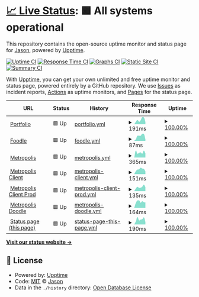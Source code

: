 # [📈 Live Status](https://status.jasoncameron.dev): <!--live status--> **🟩 All systems operational**

This repository contains the open-source uptime monitor and status page for [Jason](https://jasoncameron.dev), powered by [Upptime](https://github.com/upptime/upptime).

[![Uptime CI](https://github.com/JasonLovesDoggo/status/workflows/Uptime%20CI/badge.svg)](https://github.com/JasonLovesDoggo/status/actions?query=workflow%3A%22Uptime+CI%22)
[![Response Time CI](https://github.com/JasonLovesDoggo/status/workflows/Response%20Time%20CI/badge.svg)](https://github.com/JasonLovesDoggo/status/actions?query=workflow%3A%22Response+Time+CI%22)
[![Graphs CI](https://github.com/JasonLovesDoggo/status/workflows/Graphs%20CI/badge.svg)](https://github.com/JasonLovesDoggo/status/actions?query=workflow%3A%22Graphs+CI%22)
[![Static Site CI](https://github.com/JasonLovesDoggo/status/workflows/Static%20Site%20CI/badge.svg)](https://github.com/JasonLovesDoggo/status/actions?query=workflow%3A%22Static+Site+CI%22)
[![Summary CI](https://github.com/JasonLovesDoggo/status/workflows/Summary%20CI/badge.svg)](https://github.com/JasonLovesDoggo/status/actions?query=workflow%3A%22Summary+CI%22)

With [Upptime](https://upptime.js.org), you can get your own unlimited and free uptime monitor and status page, powered entirely by a GitHub repository. We use [Issues](https://github.com/JasonLovesDoggo/status/issues) as incident reports, [Actions](https://github.com/JasonLovesDoggo/status/actions) as uptime monitors, and [Pages](https://status.jasoncameron.dev) for the status page.

<!--start: status pages-->
<!-- This summary is generated by Upptime (https://github.com/upptime/upptime) -->
<!-- Do not edit this manually, your changes will be overwritten -->
<!-- prettier-ignore -->
| URL | Status | History | Response Time | Uptime |
| --- | ------ | ------- | ------------- | ------ |
| <img alt="" src="https://icons.duckduckgo.com/ip3/jasoncameron.dev.ico" height="13"> [Portfolio](https://jasoncameron.dev) | 🟩 Up | [portfolio.yml](https://github.com/JasonLovesDoggo/status/commits/HEAD/history/portfolio.yml) | <details><summary><img alt="Response time graph" src="./graphs/portfolio/response-time-week.png" height="20"> 191ms</summary><br><a href="https://status.jasoncameron.dev/history/portfolio"><img alt="Response time 154" src="https://img.shields.io/endpoint?url=https%3A%2F%2Fraw.githubusercontent.com%2FJasonLovesDoggo%2Fstatus%2FHEAD%2Fapi%2Fportfolio%2Fresponse-time.json"></a><br><a href="https://status.jasoncameron.dev/history/portfolio"><img alt="24-hour response time 115" src="https://img.shields.io/endpoint?url=https%3A%2F%2Fraw.githubusercontent.com%2FJasonLovesDoggo%2Fstatus%2FHEAD%2Fapi%2Fportfolio%2Fresponse-time-day.json"></a><br><a href="https://status.jasoncameron.dev/history/portfolio"><img alt="7-day response time 191" src="https://img.shields.io/endpoint?url=https%3A%2F%2Fraw.githubusercontent.com%2FJasonLovesDoggo%2Fstatus%2FHEAD%2Fapi%2Fportfolio%2Fresponse-time-week.json"></a><br><a href="https://status.jasoncameron.dev/history/portfolio"><img alt="30-day response time 154" src="https://img.shields.io/endpoint?url=https%3A%2F%2Fraw.githubusercontent.com%2FJasonLovesDoggo%2Fstatus%2FHEAD%2Fapi%2Fportfolio%2Fresponse-time-month.json"></a><br><a href="https://status.jasoncameron.dev/history/portfolio"><img alt="1-year response time 154" src="https://img.shields.io/endpoint?url=https%3A%2F%2Fraw.githubusercontent.com%2FJasonLovesDoggo%2Fstatus%2FHEAD%2Fapi%2Fportfolio%2Fresponse-time-year.json"></a></details> | <details><summary><a href="https://status.jasoncameron.dev/history/portfolio">100.00%</a></summary><a href="https://status.jasoncameron.dev/history/portfolio"><img alt="All-time uptime 100.00%" src="https://img.shields.io/endpoint?url=https%3A%2F%2Fraw.githubusercontent.com%2FJasonLovesDoggo%2Fstatus%2FHEAD%2Fapi%2Fportfolio%2Fuptime.json"></a><br><a href="https://status.jasoncameron.dev/history/portfolio"><img alt="24-hour uptime 100.00%" src="https://img.shields.io/endpoint?url=https%3A%2F%2Fraw.githubusercontent.com%2FJasonLovesDoggo%2Fstatus%2FHEAD%2Fapi%2Fportfolio%2Fuptime-day.json"></a><br><a href="https://status.jasoncameron.dev/history/portfolio"><img alt="7-day uptime 100.00%" src="https://img.shields.io/endpoint?url=https%3A%2F%2Fraw.githubusercontent.com%2FJasonLovesDoggo%2Fstatus%2FHEAD%2Fapi%2Fportfolio%2Fuptime-week.json"></a><br><a href="https://status.jasoncameron.dev/history/portfolio"><img alt="30-day uptime 100.00%" src="https://img.shields.io/endpoint?url=https%3A%2F%2Fraw.githubusercontent.com%2FJasonLovesDoggo%2Fstatus%2FHEAD%2Fapi%2Fportfolio%2Fuptime-month.json"></a><br><a href="https://status.jasoncameron.dev/history/portfolio"><img alt="1-year uptime 100.00%" src="https://img.shields.io/endpoint?url=https%3A%2F%2Fraw.githubusercontent.com%2FJasonLovesDoggo%2Fstatus%2FHEAD%2Fapi%2Fportfolio%2Fuptime-year.json"></a></details>
| <img alt="" src="https://icons.duckduckgo.com/ip3/jasoncameron.dev.ico" height="13"> [Foodle](https://jasoncameron.dev/foodle/) | 🟩 Up | [foodle.yml](https://github.com/JasonLovesDoggo/status/commits/HEAD/history/foodle.yml) | <details><summary><img alt="Response time graph" src="./graphs/foodle/response-time-week.png" height="20"> 87ms</summary><br><a href="https://status.jasoncameron.dev/history/foodle"><img alt="Response time 56" src="https://img.shields.io/endpoint?url=https%3A%2F%2Fraw.githubusercontent.com%2FJasonLovesDoggo%2Fstatus%2FHEAD%2Fapi%2Ffoodle%2Fresponse-time.json"></a><br><a href="https://status.jasoncameron.dev/history/foodle"><img alt="24-hour response time 40" src="https://img.shields.io/endpoint?url=https%3A%2F%2Fraw.githubusercontent.com%2FJasonLovesDoggo%2Fstatus%2FHEAD%2Fapi%2Ffoodle%2Fresponse-time-day.json"></a><br><a href="https://status.jasoncameron.dev/history/foodle"><img alt="7-day response time 87" src="https://img.shields.io/endpoint?url=https%3A%2F%2Fraw.githubusercontent.com%2FJasonLovesDoggo%2Fstatus%2FHEAD%2Fapi%2Ffoodle%2Fresponse-time-week.json"></a><br><a href="https://status.jasoncameron.dev/history/foodle"><img alt="30-day response time 58" src="https://img.shields.io/endpoint?url=https%3A%2F%2Fraw.githubusercontent.com%2FJasonLovesDoggo%2Fstatus%2FHEAD%2Fapi%2Ffoodle%2Fresponse-time-month.json"></a><br><a href="https://status.jasoncameron.dev/history/foodle"><img alt="1-year response time 56" src="https://img.shields.io/endpoint?url=https%3A%2F%2Fraw.githubusercontent.com%2FJasonLovesDoggo%2Fstatus%2FHEAD%2Fapi%2Ffoodle%2Fresponse-time-year.json"></a></details> | <details><summary><a href="https://status.jasoncameron.dev/history/foodle">100.00%</a></summary><a href="https://status.jasoncameron.dev/history/foodle"><img alt="All-time uptime 100.00%" src="https://img.shields.io/endpoint?url=https%3A%2F%2Fraw.githubusercontent.com%2FJasonLovesDoggo%2Fstatus%2FHEAD%2Fapi%2Ffoodle%2Fuptime.json"></a><br><a href="https://status.jasoncameron.dev/history/foodle"><img alt="24-hour uptime 100.00%" src="https://img.shields.io/endpoint?url=https%3A%2F%2Fraw.githubusercontent.com%2FJasonLovesDoggo%2Fstatus%2FHEAD%2Fapi%2Ffoodle%2Fuptime-day.json"></a><br><a href="https://status.jasoncameron.dev/history/foodle"><img alt="7-day uptime 100.00%" src="https://img.shields.io/endpoint?url=https%3A%2F%2Fraw.githubusercontent.com%2FJasonLovesDoggo%2Fstatus%2FHEAD%2Fapi%2Ffoodle%2Fuptime-week.json"></a><br><a href="https://status.jasoncameron.dev/history/foodle"><img alt="30-day uptime 100.00%" src="https://img.shields.io/endpoint?url=https%3A%2F%2Fraw.githubusercontent.com%2FJasonLovesDoggo%2Fstatus%2FHEAD%2Fapi%2Ffoodle%2Fuptime-month.json"></a><br><a href="https://status.jasoncameron.dev/history/foodle"><img alt="1-year uptime 100.00%" src="https://img.shields.io/endpoint?url=https%3A%2F%2Fraw.githubusercontent.com%2FJasonLovesDoggo%2Fstatus%2FHEAD%2Fapi%2Ffoodle%2Fuptime-year.json"></a></details>
| <img alt="" src="https://icons.duckduckgo.com/ip3/maclyonsden.com.ico" height="13"> [Metropolis](https://maclyonsden.com) | 🟩 Up | [metropolis.yml](https://github.com/JasonLovesDoggo/status/commits/HEAD/history/metropolis.yml) | <details><summary><img alt="Response time graph" src="./graphs/metropolis/response-time-week.png" height="20"> 365ms</summary><br><a href="https://status.jasoncameron.dev/history/metropolis"><img alt="Response time 335" src="https://img.shields.io/endpoint?url=https%3A%2F%2Fraw.githubusercontent.com%2FJasonLovesDoggo%2Fstatus%2FHEAD%2Fapi%2Fmetropolis%2Fresponse-time.json"></a><br><a href="https://status.jasoncameron.dev/history/metropolis"><img alt="24-hour response time 316" src="https://img.shields.io/endpoint?url=https%3A%2F%2Fraw.githubusercontent.com%2FJasonLovesDoggo%2Fstatus%2FHEAD%2Fapi%2Fmetropolis%2Fresponse-time-day.json"></a><br><a href="https://status.jasoncameron.dev/history/metropolis"><img alt="7-day response time 365" src="https://img.shields.io/endpoint?url=https%3A%2F%2Fraw.githubusercontent.com%2FJasonLovesDoggo%2Fstatus%2FHEAD%2Fapi%2Fmetropolis%2Fresponse-time-week.json"></a><br><a href="https://status.jasoncameron.dev/history/metropolis"><img alt="30-day response time 516" src="https://img.shields.io/endpoint?url=https%3A%2F%2Fraw.githubusercontent.com%2FJasonLovesDoggo%2Fstatus%2FHEAD%2Fapi%2Fmetropolis%2Fresponse-time-month.json"></a><br><a href="https://status.jasoncameron.dev/history/metropolis"><img alt="1-year response time 335" src="https://img.shields.io/endpoint?url=https%3A%2F%2Fraw.githubusercontent.com%2FJasonLovesDoggo%2Fstatus%2FHEAD%2Fapi%2Fmetropolis%2Fresponse-time-year.json"></a></details> | <details><summary><a href="https://status.jasoncameron.dev/history/metropolis">100.00%</a></summary><a href="https://status.jasoncameron.dev/history/metropolis"><img alt="All-time uptime 99.53%" src="https://img.shields.io/endpoint?url=https%3A%2F%2Fraw.githubusercontent.com%2FJasonLovesDoggo%2Fstatus%2FHEAD%2Fapi%2Fmetropolis%2Fuptime.json"></a><br><a href="https://status.jasoncameron.dev/history/metropolis"><img alt="24-hour uptime 100.00%" src="https://img.shields.io/endpoint?url=https%3A%2F%2Fraw.githubusercontent.com%2FJasonLovesDoggo%2Fstatus%2FHEAD%2Fapi%2Fmetropolis%2Fuptime-day.json"></a><br><a href="https://status.jasoncameron.dev/history/metropolis"><img alt="7-day uptime 100.00%" src="https://img.shields.io/endpoint?url=https%3A%2F%2Fraw.githubusercontent.com%2FJasonLovesDoggo%2Fstatus%2FHEAD%2Fapi%2Fmetropolis%2Fuptime-week.json"></a><br><a href="https://status.jasoncameron.dev/history/metropolis"><img alt="30-day uptime 100.00%" src="https://img.shields.io/endpoint?url=https%3A%2F%2Fraw.githubusercontent.com%2FJasonLovesDoggo%2Fstatus%2FHEAD%2Fapi%2Fmetropolis%2Fuptime-month.json"></a><br><a href="https://status.jasoncameron.dev/history/metropolis"><img alt="1-year uptime 99.53%" src="https://img.shields.io/endpoint?url=https%3A%2F%2Fraw.githubusercontent.com%2FJasonLovesDoggo%2Fstatus%2FHEAD%2Fapi%2Fmetropolis%2Fuptime-year.json"></a></details>
| <img alt="" src="https://icons.duckduckgo.com/ip3/client.maclyonsden.com.ico" height="13"> [Metropolis Client](https://client.maclyonsden.com/) | 🟩 Up | [metropolis-client.yml](https://github.com/JasonLovesDoggo/status/commits/HEAD/history/metropolis-client.yml) | <details><summary><img alt="Response time graph" src="./graphs/metropolis-client/response-time-week.png" height="20"> 151ms</summary><br><a href="https://status.jasoncameron.dev/history/metropolis-client"><img alt="Response time 130" src="https://img.shields.io/endpoint?url=https%3A%2F%2Fraw.githubusercontent.com%2FJasonLovesDoggo%2Fstatus%2FHEAD%2Fapi%2Fmetropolis-client%2Fresponse-time.json"></a><br><a href="https://status.jasoncameron.dev/history/metropolis-client"><img alt="24-hour response time 78" src="https://img.shields.io/endpoint?url=https%3A%2F%2Fraw.githubusercontent.com%2FJasonLovesDoggo%2Fstatus%2FHEAD%2Fapi%2Fmetropolis-client%2Fresponse-time-day.json"></a><br><a href="https://status.jasoncameron.dev/history/metropolis-client"><img alt="7-day response time 151" src="https://img.shields.io/endpoint?url=https%3A%2F%2Fraw.githubusercontent.com%2FJasonLovesDoggo%2Fstatus%2FHEAD%2Fapi%2Fmetropolis-client%2Fresponse-time-week.json"></a><br><a href="https://status.jasoncameron.dev/history/metropolis-client"><img alt="30-day response time 145" src="https://img.shields.io/endpoint?url=https%3A%2F%2Fraw.githubusercontent.com%2FJasonLovesDoggo%2Fstatus%2FHEAD%2Fapi%2Fmetropolis-client%2Fresponse-time-month.json"></a><br><a href="https://status.jasoncameron.dev/history/metropolis-client"><img alt="1-year response time 130" src="https://img.shields.io/endpoint?url=https%3A%2F%2Fraw.githubusercontent.com%2FJasonLovesDoggo%2Fstatus%2FHEAD%2Fapi%2Fmetropolis-client%2Fresponse-time-year.json"></a></details> | <details><summary><a href="https://status.jasoncameron.dev/history/metropolis-client">100.00%</a></summary><a href="https://status.jasoncameron.dev/history/metropolis-client"><img alt="All-time uptime 87.15%" src="https://img.shields.io/endpoint?url=https%3A%2F%2Fraw.githubusercontent.com%2FJasonLovesDoggo%2Fstatus%2FHEAD%2Fapi%2Fmetropolis-client%2Fuptime.json"></a><br><a href="https://status.jasoncameron.dev/history/metropolis-client"><img alt="24-hour uptime 100.00%" src="https://img.shields.io/endpoint?url=https%3A%2F%2Fraw.githubusercontent.com%2FJasonLovesDoggo%2Fstatus%2FHEAD%2Fapi%2Fmetropolis-client%2Fuptime-day.json"></a><br><a href="https://status.jasoncameron.dev/history/metropolis-client"><img alt="7-day uptime 100.00%" src="https://img.shields.io/endpoint?url=https%3A%2F%2Fraw.githubusercontent.com%2FJasonLovesDoggo%2Fstatus%2FHEAD%2Fapi%2Fmetropolis-client%2Fuptime-week.json"></a><br><a href="https://status.jasoncameron.dev/history/metropolis-client"><img alt="30-day uptime 86.05%" src="https://img.shields.io/endpoint?url=https%3A%2F%2Fraw.githubusercontent.com%2FJasonLovesDoggo%2Fstatus%2FHEAD%2Fapi%2Fmetropolis-client%2Fuptime-month.json"></a><br><a href="https://status.jasoncameron.dev/history/metropolis-client"><img alt="1-year uptime 87.15%" src="https://img.shields.io/endpoint?url=https%3A%2F%2Fraw.githubusercontent.com%2FJasonLovesDoggo%2Fstatus%2FHEAD%2Fapi%2Fmetropolis-client%2Fuptime-year.json"></a></details>
| <img alt="" src="https://icons.duckduckgo.com/ip3/client-mock.maclyonsden.com.ico" height="13"> [Metropolis Client Prod](https://client-mock.maclyonsden.com/) | 🟩 Up | [metropolis-client-prod.yml](https://github.com/JasonLovesDoggo/status/commits/HEAD/history/metropolis-client-prod.yml) | <details><summary><img alt="Response time graph" src="./graphs/metropolis-client-prod/response-time-week.png" height="20"> 135ms</summary><br><a href="https://status.jasoncameron.dev/history/metropolis-client-prod"><img alt="Response time 165" src="https://img.shields.io/endpoint?url=https%3A%2F%2Fraw.githubusercontent.com%2FJasonLovesDoggo%2Fstatus%2FHEAD%2Fapi%2Fmetropolis-client-prod%2Fresponse-time.json"></a><br><a href="https://status.jasoncameron.dev/history/metropolis-client-prod"><img alt="24-hour response time 87" src="https://img.shields.io/endpoint?url=https%3A%2F%2Fraw.githubusercontent.com%2FJasonLovesDoggo%2Fstatus%2FHEAD%2Fapi%2Fmetropolis-client-prod%2Fresponse-time-day.json"></a><br><a href="https://status.jasoncameron.dev/history/metropolis-client-prod"><img alt="7-day response time 135" src="https://img.shields.io/endpoint?url=https%3A%2F%2Fraw.githubusercontent.com%2FJasonLovesDoggo%2Fstatus%2FHEAD%2Fapi%2Fmetropolis-client-prod%2Fresponse-time-week.json"></a><br><a href="https://status.jasoncameron.dev/history/metropolis-client-prod"><img alt="30-day response time 134" src="https://img.shields.io/endpoint?url=https%3A%2F%2Fraw.githubusercontent.com%2FJasonLovesDoggo%2Fstatus%2FHEAD%2Fapi%2Fmetropolis-client-prod%2Fresponse-time-month.json"></a><br><a href="https://status.jasoncameron.dev/history/metropolis-client-prod"><img alt="1-year response time 165" src="https://img.shields.io/endpoint?url=https%3A%2F%2Fraw.githubusercontent.com%2FJasonLovesDoggo%2Fstatus%2FHEAD%2Fapi%2Fmetropolis-client-prod%2Fresponse-time-year.json"></a></details> | <details><summary><a href="https://status.jasoncameron.dev/history/metropolis-client-prod">100.00%</a></summary><a href="https://status.jasoncameron.dev/history/metropolis-client-prod"><img alt="All-time uptime 99.99%" src="https://img.shields.io/endpoint?url=https%3A%2F%2Fraw.githubusercontent.com%2FJasonLovesDoggo%2Fstatus%2FHEAD%2Fapi%2Fmetropolis-client-prod%2Fuptime.json"></a><br><a href="https://status.jasoncameron.dev/history/metropolis-client-prod"><img alt="24-hour uptime 100.00%" src="https://img.shields.io/endpoint?url=https%3A%2F%2Fraw.githubusercontent.com%2FJasonLovesDoggo%2Fstatus%2FHEAD%2Fapi%2Fmetropolis-client-prod%2Fuptime-day.json"></a><br><a href="https://status.jasoncameron.dev/history/metropolis-client-prod"><img alt="7-day uptime 100.00%" src="https://img.shields.io/endpoint?url=https%3A%2F%2Fraw.githubusercontent.com%2FJasonLovesDoggo%2Fstatus%2FHEAD%2Fapi%2Fmetropolis-client-prod%2Fuptime-week.json"></a><br><a href="https://status.jasoncameron.dev/history/metropolis-client-prod"><img alt="30-day uptime 100.00%" src="https://img.shields.io/endpoint?url=https%3A%2F%2Fraw.githubusercontent.com%2FJasonLovesDoggo%2Fstatus%2FHEAD%2Fapi%2Fmetropolis-client-prod%2Fuptime-month.json"></a><br><a href="https://status.jasoncameron.dev/history/metropolis-client-prod"><img alt="1-year uptime 99.99%" src="https://img.shields.io/endpoint?url=https%3A%2F%2Fraw.githubusercontent.com%2FJasonLovesDoggo%2Fstatus%2FHEAD%2Fapi%2Fmetropolis-client-prod%2Fuptime-year.json"></a></details>
| <img alt="" src="https://icons.duckduckgo.com/ip3/doodle.maclyonsden.com.ico" height="13"> [Metropolis Doodle](https://doodle.maclyonsden.com/) | 🟩 Up | [metropolis-doodle.yml](https://github.com/JasonLovesDoggo/status/commits/HEAD/history/metropolis-doodle.yml) | <details><summary><img alt="Response time graph" src="./graphs/metropolis-doodle/response-time-week.png" height="20"> 164ms</summary><br><a href="https://status.jasoncameron.dev/history/metropolis-doodle"><img alt="Response time 137" src="https://img.shields.io/endpoint?url=https%3A%2F%2Fraw.githubusercontent.com%2FJasonLovesDoggo%2Fstatus%2FHEAD%2Fapi%2Fmetropolis-doodle%2Fresponse-time.json"></a><br><a href="https://status.jasoncameron.dev/history/metropolis-doodle"><img alt="24-hour response time 147" src="https://img.shields.io/endpoint?url=https%3A%2F%2Fraw.githubusercontent.com%2FJasonLovesDoggo%2Fstatus%2FHEAD%2Fapi%2Fmetropolis-doodle%2Fresponse-time-day.json"></a><br><a href="https://status.jasoncameron.dev/history/metropolis-doodle"><img alt="7-day response time 164" src="https://img.shields.io/endpoint?url=https%3A%2F%2Fraw.githubusercontent.com%2FJasonLovesDoggo%2Fstatus%2FHEAD%2Fapi%2Fmetropolis-doodle%2Fresponse-time-week.json"></a><br><a href="https://status.jasoncameron.dev/history/metropolis-doodle"><img alt="30-day response time 134" src="https://img.shields.io/endpoint?url=https%3A%2F%2Fraw.githubusercontent.com%2FJasonLovesDoggo%2Fstatus%2FHEAD%2Fapi%2Fmetropolis-doodle%2Fresponse-time-month.json"></a><br><a href="https://status.jasoncameron.dev/history/metropolis-doodle"><img alt="1-year response time 137" src="https://img.shields.io/endpoint?url=https%3A%2F%2Fraw.githubusercontent.com%2FJasonLovesDoggo%2Fstatus%2FHEAD%2Fapi%2Fmetropolis-doodle%2Fresponse-time-year.json"></a></details> | <details><summary><a href="https://status.jasoncameron.dev/history/metropolis-doodle">100.00%</a></summary><a href="https://status.jasoncameron.dev/history/metropolis-doodle"><img alt="All-time uptime 94.03%" src="https://img.shields.io/endpoint?url=https%3A%2F%2Fraw.githubusercontent.com%2FJasonLovesDoggo%2Fstatus%2FHEAD%2Fapi%2Fmetropolis-doodle%2Fuptime.json"></a><br><a href="https://status.jasoncameron.dev/history/metropolis-doodle"><img alt="24-hour uptime 100.00%" src="https://img.shields.io/endpoint?url=https%3A%2F%2Fraw.githubusercontent.com%2FJasonLovesDoggo%2Fstatus%2FHEAD%2Fapi%2Fmetropolis-doodle%2Fuptime-day.json"></a><br><a href="https://status.jasoncameron.dev/history/metropolis-doodle"><img alt="7-day uptime 100.00%" src="https://img.shields.io/endpoint?url=https%3A%2F%2Fraw.githubusercontent.com%2FJasonLovesDoggo%2Fstatus%2FHEAD%2Fapi%2Fmetropolis-doodle%2Fuptime-week.json"></a><br><a href="https://status.jasoncameron.dev/history/metropolis-doodle"><img alt="30-day uptime 100.00%" src="https://img.shields.io/endpoint?url=https%3A%2F%2Fraw.githubusercontent.com%2FJasonLovesDoggo%2Fstatus%2FHEAD%2Fapi%2Fmetropolis-doodle%2Fuptime-month.json"></a><br><a href="https://status.jasoncameron.dev/history/metropolis-doodle"><img alt="1-year uptime 94.03%" src="https://img.shields.io/endpoint?url=https%3A%2F%2Fraw.githubusercontent.com%2FJasonLovesDoggo%2Fstatus%2FHEAD%2Fapi%2Fmetropolis-doodle%2Fuptime-year.json"></a></details>
| <img alt="" src="https://icons.duckduckgo.com/ip3/status.jasoncameron.dev.ico" height="13"> [Status page (this page)](https://status.jasoncameron.dev) | 🟩 Up | [status-page-this-page.yml](https://github.com/JasonLovesDoggo/status/commits/HEAD/history/status-page-this-page.yml) | <details><summary><img alt="Response time graph" src="./graphs/status-page-this-page/response-time-week.png" height="20"> 190ms</summary><br><a href="https://status.jasoncameron.dev/history/status-page-this-page"><img alt="Response time 162" src="https://img.shields.io/endpoint?url=https%3A%2F%2Fraw.githubusercontent.com%2FJasonLovesDoggo%2Fstatus%2FHEAD%2Fapi%2Fstatus-page-this-page%2Fresponse-time.json"></a><br><a href="https://status.jasoncameron.dev/history/status-page-this-page"><img alt="24-hour response time 107" src="https://img.shields.io/endpoint?url=https%3A%2F%2Fraw.githubusercontent.com%2FJasonLovesDoggo%2Fstatus%2FHEAD%2Fapi%2Fstatus-page-this-page%2Fresponse-time-day.json"></a><br><a href="https://status.jasoncameron.dev/history/status-page-this-page"><img alt="7-day response time 190" src="https://img.shields.io/endpoint?url=https%3A%2F%2Fraw.githubusercontent.com%2FJasonLovesDoggo%2Fstatus%2FHEAD%2Fapi%2Fstatus-page-this-page%2Fresponse-time-week.json"></a><br><a href="https://status.jasoncameron.dev/history/status-page-this-page"><img alt="30-day response time 152" src="https://img.shields.io/endpoint?url=https%3A%2F%2Fraw.githubusercontent.com%2FJasonLovesDoggo%2Fstatus%2FHEAD%2Fapi%2Fstatus-page-this-page%2Fresponse-time-month.json"></a><br><a href="https://status.jasoncameron.dev/history/status-page-this-page"><img alt="1-year response time 162" src="https://img.shields.io/endpoint?url=https%3A%2F%2Fraw.githubusercontent.com%2FJasonLovesDoggo%2Fstatus%2FHEAD%2Fapi%2Fstatus-page-this-page%2Fresponse-time-year.json"></a></details> | <details><summary><a href="https://status.jasoncameron.dev/history/status-page-this-page">100.00%</a></summary><a href="https://status.jasoncameron.dev/history/status-page-this-page"><img alt="All-time uptime 100.00%" src="https://img.shields.io/endpoint?url=https%3A%2F%2Fraw.githubusercontent.com%2FJasonLovesDoggo%2Fstatus%2FHEAD%2Fapi%2Fstatus-page-this-page%2Fuptime.json"></a><br><a href="https://status.jasoncameron.dev/history/status-page-this-page"><img alt="24-hour uptime 100.00%" src="https://img.shields.io/endpoint?url=https%3A%2F%2Fraw.githubusercontent.com%2FJasonLovesDoggo%2Fstatus%2FHEAD%2Fapi%2Fstatus-page-this-page%2Fuptime-day.json"></a><br><a href="https://status.jasoncameron.dev/history/status-page-this-page"><img alt="7-day uptime 100.00%" src="https://img.shields.io/endpoint?url=https%3A%2F%2Fraw.githubusercontent.com%2FJasonLovesDoggo%2Fstatus%2FHEAD%2Fapi%2Fstatus-page-this-page%2Fuptime-week.json"></a><br><a href="https://status.jasoncameron.dev/history/status-page-this-page"><img alt="30-day uptime 100.00%" src="https://img.shields.io/endpoint?url=https%3A%2F%2Fraw.githubusercontent.com%2FJasonLovesDoggo%2Fstatus%2FHEAD%2Fapi%2Fstatus-page-this-page%2Fuptime-month.json"></a><br><a href="https://status.jasoncameron.dev/history/status-page-this-page"><img alt="1-year uptime 100.00%" src="https://img.shields.io/endpoint?url=https%3A%2F%2Fraw.githubusercontent.com%2FJasonLovesDoggo%2Fstatus%2FHEAD%2Fapi%2Fstatus-page-this-page%2Fuptime-year.json"></a></details>

<!--end: status pages-->

[**Visit our status website →**](https://status.jasoncameron.dev)

## 📄 License

- Powered by: [Upptime](https://github.com/upptime/upptime)
- Code: [MIT](./LICENSE) © [Jason](https://jasoncameron.dev)
- Data in the `./history` directory: [Open Database License](https://opendatacommons.org/licenses/odbl/1-0/)
